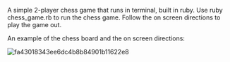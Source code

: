 A simple 2-player chess game that runs in terminal, built in ruby. Use ruby chess_game.rb to run the chess game. Follow the on screen directions to play the game out.

An example of the chess board and the on screen directions:

![fa43018343ee6dc4b8b84901b11622e8](https://user-images.githubusercontent.com/73008378/121621514-221d2900-ca21-11eb-9eba-37cae8c985e0.png)
